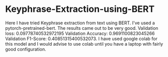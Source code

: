 # Keyphrase-Extraction-using-BERT
Here I have tried Keyphrase extraction from text using BERT. I've used a pytorch-pretrained-bert. The results came out to be very good. Validation loss: 0.09778740532972195 Validation Accuracy: 0.9691100823045266 Validation F1-Score: 0.40851315400532073. I have used google colab for this model and I would advise to use colab until you have a laptop with fairly good configuration.
